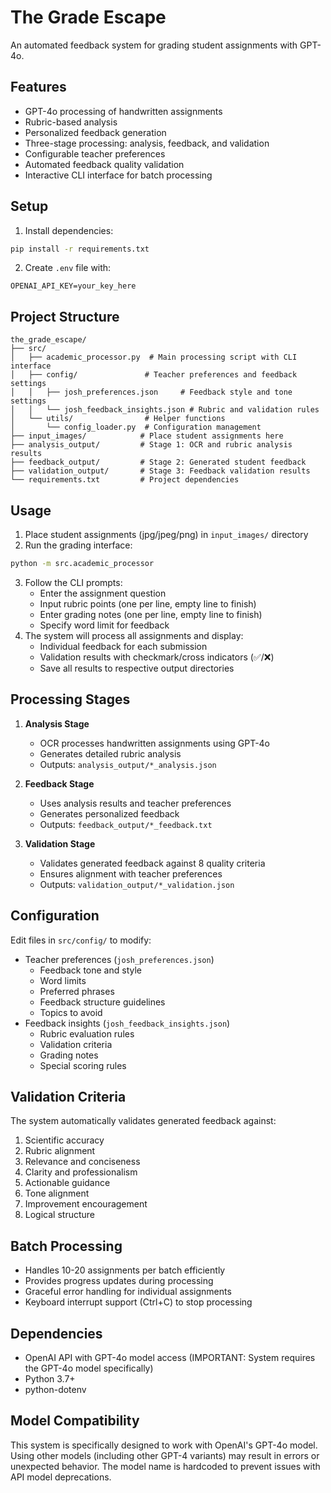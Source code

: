 # The Grade Escape

An automated feedback system for grading student assignments with GPT-4o.

## Features
- GPT-4o processing of handwritten assignments
- Rubric-based analysis
- Personalized feedback generation
- Three-stage processing: analysis, feedback, and validation
- Configurable teacher preferences
- Automated feedback quality validation
- Interactive CLI interface for batch processing

## Setup
1. Install dependencies:
```bash
pip install -r requirements.txt
```

2. Create `.env` file with:
```
OPENAI_API_KEY=your_key_here
```

## Project Structure
```
the_grade_escape/
├── src/
│   ├── academic_processor.py  # Main processing script with CLI interface
│   ├── config/               # Teacher preferences and feedback settings
│   │   ├── josh_preferences.json     # Feedback style and tone settings
│   │   └── josh_feedback_insights.json # Rubric and validation rules
│   └── utils/                # Helper functions
│       └── config_loader.py  # Configuration management
├── input_images/            # Place student assignments here
├── analysis_output/         # Stage 1: OCR and rubric analysis results
├── feedback_output/         # Stage 2: Generated student feedback
├── validation_output/       # Stage 3: Feedback validation results
└── requirements.txt         # Project dependencies
```

## Usage
1. Place student assignments (jpg/jpeg/png) in `input_images/` directory
2. Run the grading interface:
```bash
python -m src.academic_processor
```
3. Follow the CLI prompts:
   - Enter the assignment question
   - Input rubric points (one per line, empty line to finish)
   - Enter grading notes (one per line, empty line to finish)
   - Specify word limit for feedback
4. The system will process all assignments and display:
   - Individual feedback for each submission
   - Validation results with checkmark/cross indicators (✅/❌)
   - Save all results to respective output directories

## Processing Stages
1. **Analysis Stage**
   - OCR processes handwritten assignments using GPT-4o
   - Generates detailed rubric analysis
   - Outputs: `analysis_output/*_analysis.json`

2. **Feedback Stage**
   - Uses analysis results and teacher preferences
   - Generates personalized feedback
   - Outputs: `feedback_output/*_feedback.txt`

3. **Validation Stage**
   - Validates generated feedback against 8 quality criteria
   - Ensures alignment with teacher preferences
   - Outputs: `validation_output/*_validation.json`

## Configuration
Edit files in `src/config/` to modify:
- Teacher preferences (`josh_preferences.json`)
  - Feedback tone and style
  - Word limits
  - Preferred phrases
  - Feedback structure guidelines
  - Topics to avoid
- Feedback insights (`josh_feedback_insights.json`)
  - Rubric evaluation rules
  - Validation criteria
  - Grading notes
  - Special scoring rules

## Validation Criteria
The system automatically validates generated feedback against:
1. Scientific accuracy
2. Rubric alignment
3. Relevance and conciseness
4. Clarity and professionalism
5. Actionable guidance
6. Tone alignment
7. Improvement encouragement
8. Logical structure

## Batch Processing
- Handles 10-20 assignments per batch efficiently
- Provides progress updates during processing
- Graceful error handling for individual assignments
- Keyboard interrupt support (Ctrl+C) to stop processing

## Dependencies
- OpenAI API with GPT-4o model access (IMPORTANT: System requires the GPT-4o model specifically)
- Python 3.7+
- python-dotenv

## Model Compatibility
This system is specifically designed to work with OpenAI's GPT-4o model. Using other models (including other GPT-4 variants) may result in errors or unexpected behavior. The model name is hardcoded to prevent issues with API model deprecations.
